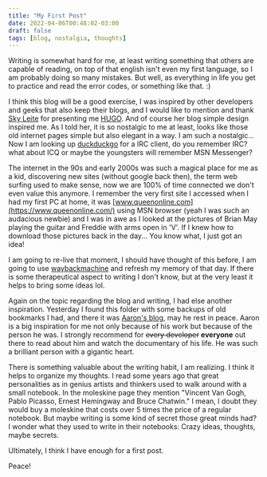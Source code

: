 ```yaml
---
title: "My First Post"
date: 2022-04-06T00:48:02-03:00
draft: false
tags: [blog, nostalgia, thoughts]
---
```


Writing is somewhat hard for me, at least writing something that others are capable of reading, on top of that english isn't even my first language, so I am probably doing so many mistakes. But well, as everything in life you get to practice and read the error codes, or something like that. :)

I think this blog will be a good exercise, I was inspired by other developers and geeks that also keep their blogs, and I would like to mention and thank [Sky Leite](https://leite.dev/) for presenting me [HUGO](https://gohugo.io/). And of course her blog simple design inspired me. As I told her, it is so nostalgic to me at least, looks like those old internet pages simple but also elegant in a way.  I am such a nostalgic... Now I am looking up [duckduckgo](https://duckduckgo.com/) for a IRC client, do you remember IRC? what about ICQ or maybe the youngsters will remember MSN Messenger?

The internet in the 90s and early 2000s was such a magical place for me as a kid, discovering new sites (without google back then), the term web surfing used to make sense, now we are 100% of time connected we don't even value this anymore. I remember the very first site I accessed when I had my first PC at home, it was [www.queenonline.com](https://www.queenonline.com/) using MSN browser (yeah I was such an audacious newbie) and I was in awe as I looked at the pictures of Brian May playing the guitar and Freddie with arms open in 'V'. If I knew how to download those pictures back in the day...
You know what, I just got an idea!

I am going to re-live that moment, I should have thought of this before, I am going to use [waybackmachine](https://archive.org/web/) and refresh my memory of that day. If there is some therapeutical aspect to writing I don't know, but at the very least it helps to bring some ideas lol.

Again on the topic regarding the blog and writing, I had else another inspiration. Yesterday I found this folder with some backups of old bookmarks I had, and there it was [Aaron's blog](http://www.aaronsw.com/), may he rest in peace. Aaron is a big inspiration for me not only because of his work but because of the person he was. I strongly recommend for ~~every developer~~ **everyone** out there to read about him and watch the documentary of his life. He was such a brilliant person with a gigantic heart.

There is something valuable about the writing habit, I am realizing. I think it helps to organize my thoughts. I read some years ago that great personalities as in genius artists and thinkers used to walk around with a small notebook. In the moleskine page they mention "Vincent Van Gogh, Pablo Picasso, Ernest Hemingway and Bruce Chatwin." I mean, I doubt they would buy a moleskine that costs over 5 times the price of a regular notebook. But maybe writing is some kind of secret those great minds had? I wonder what they used to write in their notebooks: Crazy ideas, thoughts, maybe secrets.

Ultimately, I think I have enough for a first post.

Peace!
